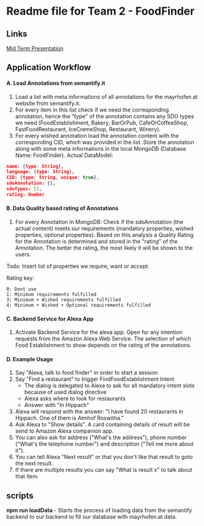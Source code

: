 # Readme file for Team 2 - FoodFinder

## Links

[Mid Term Presentation](https://docs.google.com/presentation/d/1pfnbbwZvV4VeHb1lQhlh-8YRDjX5QNt_3NpMxJeX_-M/edit?usp=sharing)



## Application Workflow

#### A. Load Annotations from semantify.it
1. Load a list with meta informations of all annotations for the mayrhofen.at website from semantify.it.
2. For every item in this list check if we need the corresponding annotation, hence the "type" of the annotation contains any SDO types we need (FoodEstablishment, Bakery, BarOrPub, CafeOrCoffeeShop, FastFoodRestaurant, IceCremeShop, Restaurant, Winery).
3. For every wished annotation load the annotation content with the corresponding CID, which was provided in the list. Store the annotation along with some meta informations in the local MongoDB (Database Name: FoodFinder). Actual DataModel: 
```json
name: {type: String},
language: {type: String},
CID: {type: String, unique: true},
sdoAnnotation: {},
sdoTypes: [],
rating: Number
```

#### B. Data Quality based rating of Annotations

1. For every Annotation in MongoDB: Check if the sdoAnnotation (the actual content) meets our requirements (mandatory properties, wished properties, optional properties). Based on this analysis a Quality Rating for the Annotation is determined and stored in the "rating" of the Annotation. The better the rating, the most likely it will be shown to the users.

Todo: Insert list of properties we require, want or accept. 

Rating key:
```
0: Dont use
1: Minimum requirements fulfilled
3: Minimum + Wished requirements fulfilled
4: Minimum + Wished + Optional requirements fulfilled
```

#### C. Backend Service for Alexa App
1. Activate Backend Service for the alexa app. Open for any intention requests from the Amazon Alexa Web Service. The selection of which Food Establishment to show depends on the rating of the annotations.

#### D. Example Usage
1. Say "Alexa, talk to food finder" in order to start a session
2. Say "Find a restaurant" to trigger FindFoodEstablishment Intent
    + The dialog is delegated to Alexa to ask for all mandatory intent slots because of used dialog directive
    + Alexa asks where to look for restaurants
    + Answer with "In Hippach"
3. Alexa will respond with the answer: "I have found 20 restaurants in Hippach. One of them is Almhof Roswitha."
4. Ask Alexa to "Show details". A card containing details of result will be send to Amazon Alexa companion app.
5. You can also ask for address ("What's the address"), phone number ("What's the telephone number") and description ("Tell me more about it").
6. You can tell Alexa "Next result" or that you don't like that result to goto the next result.
7. If there are multiple results you can say "What is result x" to talk about that item.

## scripts

**npm run loadData** - Starts the process of loading data from the semantify backend to our backend to fill our database with mayrhofen.at data.
